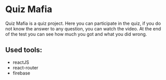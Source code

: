 # Quiz Mafia

Quiz Mafia is a quiz project. Here you can participate in the quiz, if you do not know the answer to any question, you can watch the video. At the end of the test you can see how much you got and what you did wrong.

## Used tools:
- reactJS
- react-router
- firebase